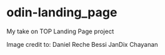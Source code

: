 # odin-landing_page
My take on TOP Landing Page project

Image credit to:
Daniel Reche
Bessi
JanDix
Chayanan
